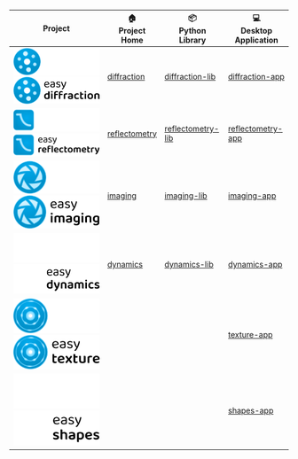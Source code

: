 | Project                     | 🏠<br/>Project<br/>Home  | 📦<br/>Python<br/>Library | 💻<br/>Desktop<br/>Application |
|-----------------------------|--------------------------|---------------------------|---------------------------------|
| ![ed-dark]![ed-light]       | [diffraction]            | [diffraction-lib]         | [diffraction-app]               |
| ![er-dark]![er-light]       | [reflectometry]          | [reflectometry-lib]       | [reflectometry-app]             |
| ![ei-dark]![ei-light]       | [imaging]                | [imaging-lib]             | [imaging-app]                   |
| ![eq-dark]![eq-light]       | [dynamics]               | [dynamics-lib]            | [dynamics-app]                  |
| ![et-dark]![et-light]       |                          |                           | [texture-app]                   |
| ![esh-dark]![esh-light]     |                          |                           | [shapes-app]                    |

<!---URLs--->

[ed-dark]: https://raw.githubusercontent.com/EasyScience/BrandingResources/refs/heads/master/EasyDiffraction/logos/ed-logo_152x48_dark.svg#gh-dark-mode-only
[ed-light]: https://raw.githubusercontent.com/EasyScience/BrandingResources/refs/heads/master/EasyDiffraction/logos/ed-logo_152x48_light.svg#gh-light-mode-only
[er-dark]: https://raw.githubusercontent.com/EasyScience/BrandingResources/refs/heads/master/EasyReflectometry/logos/er-logo_180x48_dark.svg#gh-dark-mode-only
[er-light]: https://raw.githubusercontent.com/EasyScience/BrandingResources/refs/heads/master/EasyReflectometry/logos/er-logo_180x48_light.svg#gh-light-mode-only
[ei-dark]: https://raw.githubusercontent.com/EasyScience/BrandingResources/refs/heads/master/EasyImaging/logos/ei-logo_126x48_dark.svg#gh-dark-mode-only
[ei-light]: https://raw.githubusercontent.com/EasyScience/BrandingResources/refs/heads/master/EasyImaging/logos/ei-logo_126x48_light.svg#gh-light-mode-only
[eq-dark]: https://raw.githubusercontent.com/EasyScience/BrandingResources/refs/heads/master/EasyDynamics/logos/eq-logo_140x48_dark.svg#gh-dark-mode-only
[eq-light]: https://raw.githubusercontent.com/EasyScience/BrandingResources/refs/heads/master/EasyDynamics/logos/eq-logo_140x48_light.svg#gh-light-mode-only
[esh-dark]: https://raw.githubusercontent.com/EasyScience/BrandingResources/refs/heads/master/EasyShapes/logos/esh-logo_118x48_dark.svg#gh-dark-mode-only
[esh-light]: https://raw.githubusercontent.com/EasyScience/BrandingResources/refs/heads/master/EasyShapes/logos/esh-logo_118x48_light.svg#gh-light-mode-only
[et-dark]: https://raw.githubusercontent.com/EasyScience/BrandingResources/refs/heads/master/EasyTexture/logos/et-logo_120x48_dark.svg#gh-dark-mode-only
[et-light]: https://raw.githubusercontent.com/EasyScience/BrandingResources/refs/heads/master/EasyTexture/logos/et-logo_120x48_light.svg#gh-light-mode-only
[es-dark]: https://raw.githubusercontent.com/EasyScience/BrandingResources/refs/heads/master/EasyScience/logos/es-logo_81x32_dark.svg#gh-dark-mode-only
[es-light]: https://raw.githubusercontent.com/EasyScience/BrandingResources/refs/heads/master/EasyScience/logos/es-logo_81x32_light.svg#gh-light-mode-only
[esco-dark]: https://raw.githubusercontent.com/EasyScience/BrandingResources/refs/heads/master/EasyDiffraction/logos/ed-logo_102x32_dark.svg#gh-dark-mode-only
[esco-light]: https://raw.githubusercontent.com/EasyScience/BrandingResources/refs/heads/master/EasyDiffraction/logos/ed-logo_102x32_light.svg#gh-light-mode-only
[escr-dark]: https://raw.githubusercontent.com/EasyScience/BrandingResources/refs/heads/master/EasyCrystallography/logos/ecr-logo_132x32_dark.svg#gh-dark-mode-only
[escr-light]: https://raw.githubusercontent.com/EasyScience/BrandingResources/refs/heads/master/EasyCrystallography/logos/ecr-logo_132x32_light.svg#gh-light-mode-only
[esap-dark]: https://raw.githubusercontent.com/EasyScience/BrandingResources/refs/heads/master/EasyDiffraction/logos/ed-logo_102x32_dark.svg#gh-dark-mode-only
[esap-light]: https://raw.githubusercontent.com/EasyScience/BrandingResources/refs/heads/master/EasyDiffraction/logos/ed-logo_102x32_light.svg#gh-light-mode-only

<!---Diffraction--->
[diffraction]: https://github.com/EasyScience/EasyDiffraction
[diffraction-lib]: https://github.com/EasyScience/EasyDiffractionLib
[diffraction-app]: https://github.com/EasyScience/EasyDiffractionApp
[diffraction-page]: https://easyscience.github.io/EasyDiffractionWww
[diffraction-lib-docs]: https://easyscience.github.io/EasyDiffractionLibDocs
[diffraction-app-docs]: https://easyscience.github.io/EasyDiffractionAppDocs

<!---Reflectometry--->
[reflectometry]: https://github.com/EasyScience/EasyReflectometry
[reflectometry-lib]: https://github.com/EasyScience/EasyReflectometryLib
[reflectometry-app]: https://github.com/EasyScience/EasyReflectometryApp
[reflectometry-page]: https://easyscience.github.io/EasyReflectometryWww

<!---Imaging--->
[imaging]: https://github.com/EasyScience/EasyReflectometry
[imaging-lib]: https://github.com/EasyScience/EasyImagingLib
[imaging-app]: https://github.com/EasyScience/EasyImagingApp

<!---QENS/Spectroscopy--->
[dynamics]: https://github.com/EasyScience/EasyQens
[dynamics-lib]: https://github.com/EasyScience/EasyQensLib
[dynamics-app]: https://github.com/EasyScience/EasyQensApp

<!---Shapes/Shapespyer--->
[shapes-app]: https://github.com/easyscience/shapes-app

<!---Texture--->
[texture-app]: https://github.com/EasyScience/EasyTextureApp

<!---Shape--->
[shape-app]: https://github.com/EasyScience/shape-app

<!---Generic projects-->
[.github]: https://github.com/EasyScience/.github
[easyscience-corelib]: https://github.com/EasyScience/EasyScience
[easyscience-guilib]: https://github.com/EasyScience/EasyApp
[easyscience-crystallography]: https://github.com/EasyScience/EasyCrystallography
[easyscience-page]: https://github.com/EasyScience/easyScienceWww

<!---Common resources--->
[assets-branding]: https://github.com/EasyScience/BrandingResources
[assets-page]: https://github.com/EasyScience/EasySite
[assets-docs]: https://github.com/EasyScience/CommonDocsAssets
